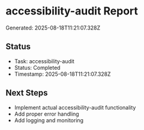 # accessibility-audit Report

Generated: 2025-08-18T11:21:07.328Z

## Status
- Task: accessibility-audit
- Status: Completed
- Timestamp: 2025-08-18T11:21:07.328Z

## Next Steps
- Implement actual accessibility-audit functionality
- Add proper error handling
- Add logging and monitoring
